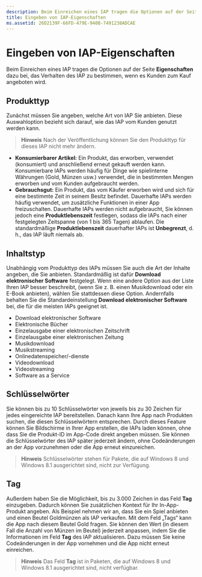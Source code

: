 ```yaml
---
description: Beim Einreichen eines IAP tragen die Optionen auf der Seite Eigenschaften dazu bei, das Verhalten des IAP zu bestimmen, wenn es Kunden zum Kauf angeboten wird.
title: Eingeben von IAP-Eigenschaften
ms.assetid: 26D2139F-66FD-479E-940B-7491238ADCAE
---
```


# Eingeben von IAP-Eigenschaften


Beim Einreichen eines IAP tragen die Optionen auf der Seite **Eigenschaften** dazu bei, das Verhalten des IAP zu bestimmen, wenn es Kunden zum Kauf angeboten wird.

## Produkttyp


Zunächst müssen Sie angeben, welche Art von IAP Sie anbieten. Diese Auswahloption bezieht sich darauf, wie das IAP vom Kunden genutzt werden kann.

> **Hinweis**  Nach der Veröffentlichung können Sie den Produkttyp für dieses IAP nicht mehr ändern.

-   **Konsumierbarer Artikel:** Ein Produkt, das erworben, verwendet (konsumiert) und anschließend erneut gekauft werden kann. Konsumierbare IAPs werden häufig für Dinge wie spielinterne Währungen (Gold, Münzen usw.) verwendet, die in bestimmten Mengen erworben und vom Kunden aufgebraucht werden.
-   **Gebrauchsgut:** Ein Produkt, das vom Käufer erworben wird und sich für eine bestimmte Zeit in seinem Besitz befindet. Dauerhafte IAPs werden häufig verwendet, um zusätzliche Funktionen in einer App freizuschalten. Dauerhafte IAPs werden nicht aufgebraucht, Sie können jedoch eine **Produktlebenszeit** festlegen, sodass die IAPs nach einer festgelegten Zeitspanne (von 1 bis 365 Tagen) ablaufen. Die standardmäßige **Produktlebenszeit** dauerhafter IAPs ist **Unbegrenzt**, d. h., das IAP läuft niemals ab.

## Inhaltstyp


Unabhängig vom Produkttyp des IAPs müssen Sie auch die Art der Inhalte angeben, die Sie anbieten. Standardmäßig ist dafür **Download elektronischer Software** festgelegt. Wenn eine andere Option aus der Liste Ihren IAP besser beschreibt, (wenn Sie z. B. einen Musikdownload oder ein E-Book anbieten), wählen Sie stattdessen diese Option. Andernfalls behalten Sie die Standardeinstellung **Download elektronischer Software** bei, die für die meisten IAPs geeignet ist.

-   Download elektronischer Software
-   Elektronische Bücher
-   Einzelausgabe einer elektronischen Zeitschrift
-   Einzelausgabe einer elektronischen Zeitung
-   Musikdownload
-   Musikstreaming
-   Onlinedatenspeicher/-dienste
-   Videodownload
-   Videostreaming
-   Software as a Service

## Schlüsselwörter


Sie können bis zu 10 Schlüsselwörter von jeweils bis zu 30 Zeichen für jedes eingereichte IAP bereitstellen. Danach kann Ihre App nach Produkten suchen, die diesen Schlüsselwörtern entsprechen. Durch dieses Feature können Sie Bildschirme in Ihrer App erstellen, die IAPs laden können, ohne dass Sie die Produkt-ID im App-Code direkt angeben müssen. Sie können die Schlüsselwörter des IAP später jederzeit ändern, ohne Codeänderungen an der App vorzunehmen oder die App erneut einzureichen.

> **Hinweis**  Schlüsselwörter stehen für Pakete, die auf Windows 8 und Windows 8.1 ausgerichtet sind, nicht zur Verfügung.

## Tag


Außerdem haben Sie die Möglichkeit, bis zu 3.000 Zeichen in das Feld **Tag** einzugeben. Dadurch können Sie zusätzlichen Kontext für Ihr In-App-Produkt angeben. Als Beispiel nehmen wir an, dass Sie ein Spiel anbieten und einen Beutel Goldmünzen als IAP verkaufen. Mit dem Feld „Tags“ kann die App nach diesem Beutel Gold fragen. Sie können den Wert (in diesem Fall die Anzahl von Münzen im Beutel) jederzeit anpassen, indem Sie die Informationen im Feld **Tag** des IAP aktualisieren. Dazu müssen Sie keine Codeänderungen in der App vornehmen und die App nicht erneut einreichen.

> **Hinweis**  Das Feld **Tag** ist in Paketen, die auf Windows 8 und Windows 8.1 ausgerichtet sind, nicht verfügbar.

 

 

 






<!--HONumber=Mar16_HO1-->


